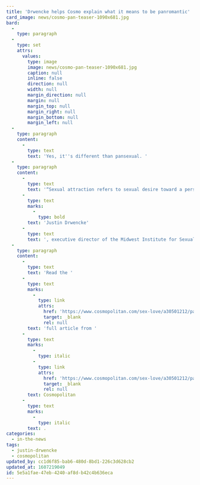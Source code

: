 ```yaml
---
title: 'Drwencke helps Cosmo explain what it means to be panromantic'
card_image: news/cosmo-pan-teaser-1090x681.jpg
bard:
  -
    type: paragraph
  -
    type: set
    attrs:
      values:
        type: image
        image: news/cosmo-pan-teaser-1090x681.jpg
        caption: null
        inline: false
        direction: null
        width: null
        margin_direction: null
        margin: null
        margin_top: null
        margin_right: null
        margin_bottom: null
        margin_left: null
  -
    type: paragraph
    content:
      -
        type: text
        text: 'Yes, it''s different than pansexual. '
  -
    type: paragraph
    content:
      -
        type: text
        text: '“Sexual attraction refers to sexual desire toward a person, whereas romantic attraction refers to desire for intimate and emotional relationships,” said '
      -
        type: text
        marks:
          -
            type: bold
        text: 'Justin Drwencke'
      -
        type: text
        text: ', executive director of the Midwest Institute for Sexuality and Gender Diversity. Therefore, they noted, a panromantic person has the capacity to experience desire for intimacy and emotional relationships irrespective of gender identity.'
  -
    type: paragraph
    content:
      -
        type: text
        text: 'Read the '
      -
        type: text
        marks:
          -
            type: link
            attrs:
              href: 'https://www.cosmopolitan.com/sex-love/a30501212/panromantic-definition/'
              target: _blank
              rel: null
        text: 'full article from '
      -
        type: text
        marks:
          -
            type: italic
          -
            type: link
            attrs:
              href: 'https://www.cosmopolitan.com/sex-love/a30501212/panromantic-definition/'
              target: _blank
              rel: null
        text: Cosmopolitan
      -
        type: text
        marks:
          -
            type: italic
        text: .
categories:
  - in-the-news
tags:
  - justin-drwencke
  - cosmopolitan
updated_by: cc1d6f85-bab6-480d-8bd1-226c3d628cb2
updated_at: 1607219049
id: 5e5a1fae-47eb-4240-af8d-b42c4b636eca
---
```

